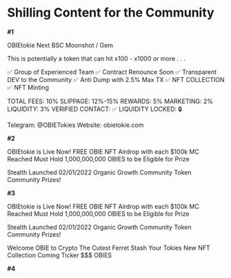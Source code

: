 # Shilling Content for the Community

**#1**

OBIEtokie
Next BSC Moonshot / Gem

This is potentially a token that can hit x100 - x1000 or more . . .

✅ Group of Experienced Team
✅ Contract Renounce Soon
✅ Transparent DEV to the Community 
✅ Anti Dump with 2.5% Max TX
✅ NFT COLLECTION
✅ NFT Minting

TOTAL FEES:                  10%
SLIPPAGE:                       12%-15%
REWARDS:                      5%
MARKETING:                  2%
LIQUIDITY:                      3%
VERIFIED CONTACT: ✅
LIQUIDITY LOCKED:  🔒

Telegram: @OBIETokies
Website: obietokie.com

**#2**

OBIEtokie is Live Now!
FREE OBIE NFT Airdrop with each $100k MC Reached
Must Hold 1,000,000,000 OBIES to be Eligible for Prize

Stealth Launched 02/01/2022
Organic Growth Community Token
Community Prizes!

**#3**

OBIEtokie is Live Now!
FREE OBIE NFT Airdrop with each $100k MC Reached
Must Hold 1,000,000,000 OBIES to be Eligible for Prize

Stealth Launched 02/01/2022
Organic Growth Community Token
Community Prizes!

Welcome OBIE to Crypto
The Cutest Ferret
Stash Your Tokies
New NFT Collection Coming
Ticker $$$ OBIES

**#4**
